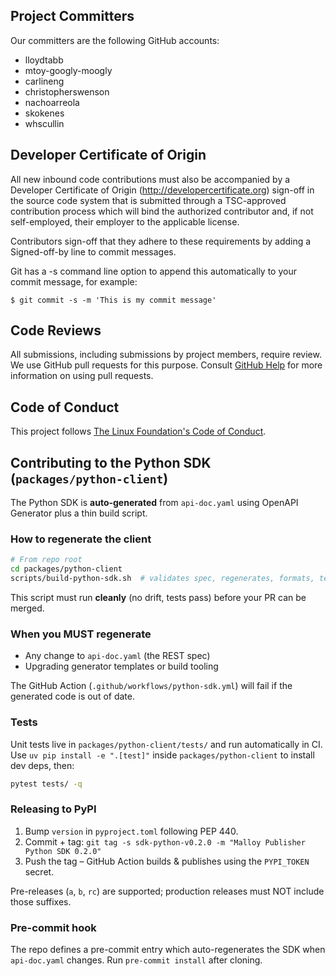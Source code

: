 ## Project Committers
Our committers are the following GitHub accounts:

- lloydtabb
- mtoy-googly-moogly
- carlineng
- christopherswenson
- nachoarreola
- skokenes
- whscullin

## Developer Certificate of Origin

All new inbound code contributions must also be accompanied by a Developer 
Certificate of Origin (http://developercertificate.org) sign-off in the source 
code system that is submitted through a TSC-approved contribution process which 
will bind the authorized contributor and, if not self-employed, their employer 
to the applicable license.

Contributors sign-off that they adhere to these requirements by adding a 
Signed-off-by line to commit messages.

Git has a -s command line option to append this automatically to your commit
message, for example:

```
$ git commit -s -m 'This is my commit message'
``` 

## Code Reviews

All submissions, including submissions by project members, require review. We
use GitHub pull requests for this purpose. Consult
[GitHub Help](https://help.github.com/articles/about-pull-requests/) for more
information on using pull requests.

## Code of Conduct

This project follows
[The Linux Foundation's Code of Conduct](https://lfprojects.org/policies/code-of-conduct/).

## Contributing to the Python SDK (`packages/python-client`)

The Python SDK is **auto-generated** from `api-doc.yaml` using OpenAPI Generator plus a thin build script.

### How to regenerate the client

```bash
# From repo root
cd packages/python-client
scripts/build-python-sdk.sh  # validates spec, regenerates, formats, tests
```
This script must run **cleanly** (no drift, tests pass) before your PR can be merged.

### When you MUST regenerate

* Any change to `api-doc.yaml` (the REST spec)
* Upgrading generator templates or build tooling

The GitHub Action (`.github/workflows/python-sdk.yml`) will fail if the generated code is out of date.

### Tests

Unit tests live in `packages/python-client/tests/` and run automatically in CI.
Use `uv pip install -e ".[test]"` inside `packages/python-client` to install dev deps, then:

```bash
pytest tests/ -q
```

### Releasing to PyPI

1. Bump `version` in `pyproject.toml` following PEP 440.
2. Commit + tag: `git tag -s sdk-python-v0.2.0 -m "Malloy Publisher Python SDK 0.2.0"`
3. Push the tag – GitHub Action builds & publishes using the `PYPI_TOKEN` secret.

Pre-releases (`a`, `b`, `rc`) are supported; production releases must NOT include those suffixes.

### Pre-commit hook

The repo defines a pre-commit entry which auto-regenerates the SDK when `api-doc.yaml` changes.  Run `pre-commit install` after cloning.
